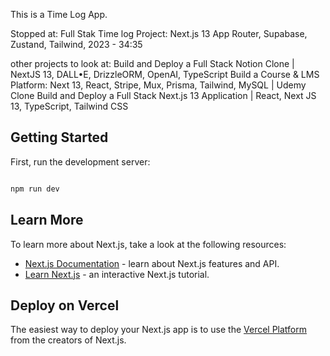 This is a Time Log App.

Stopped at: Full Stak Time log Project: Next.js 13 App Router, Supabase, Zustand, Tailwind, 2023 - 34:35

other projects to look at:
Build and Deploy a Full Stack Notion Clone | NextJS 13, DALL•E, DrizzleORM, OpenAI, TypeScript
Build a Course & LMS Platform: Next 13, React, Stripe, Mux, Prisma, Tailwind, MySQL | Udemy Clone
Build and Deploy a Full Stack Next.js 13 Application | React, Next JS 13, TypeScript, Tailwind CSS

## Getting Started

First, run the development server:

```bash

npm run dev

```

## Learn More

To learn more about Next.js, take a look at the following resources:

- [Next.js Documentation](https://nextjs.org/docs) - learn about Next.js features and API.
- [Learn Next.js](https://nextjs.org/learn) - an interactive Next.js tutorial.

## Deploy on Vercel

The easiest way to deploy your Next.js app is to use the [Vercel Platform](https://vercel.com/new?utm_medium=default-template&filter=next.js&utm_source=create-next-app&utm_campaign=create-next-app-readme) from the creators of Next.js.

